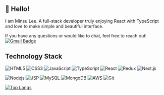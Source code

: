 ## 👋 Hello!

I am Minsu Lee. A full-stack developer truly enjoying React with TypeScript and love to make simple and beautiful interface.

If you have any questions or would like to chat, feel free to reach out! [![Gmail Badge](https://img.shields.io/badge/-gmail-c14438?style=flat-square&logo=Gmail&logoColor=ffffff)](mailto:minsulee.dev@gmail.com)

## Technology Stack

![HTML5](https://img.shields.io/badge/-HTML5-f3f3f3?style=flat-square&logo=html5)
![CSS3](https://img.shields.io/badge/-CSS3-f3f3f3?style=flat-square&logo=css3&logoColor=blue)
![JavaScript](https://img.shields.io/badge/-JavaScript-f3f3f3?style=flat-square&logo=javascript)
![TypeScript](https://img.shields.io/badge/-TypeScript-f3f3f3?style=flat-square&logo=TypeScript)
![React](https://img.shields.io/badge/-React-f3f3f3?style=flat-square&logo=react)
![Redux](https://img.shields.io/badge/-Redux-f3f3f3?style=flat-square&logo=redux&logoColor=593D88)
![Next.js](https://img.shields.io/badge/Next.js-f3f3f3?style=flat-square&logo=next.js&logoColor=black)

![Nodejs](https://img.shields.io/badge/-Nodejs-f3f3f3?style=flat-square&logo=Node.js)
![JSP](https://img.shields.io/badge/-JSP-f3f3f3?style=flat-square&logo=java&logoColor=007396)
![MySQL](https://img.shields.io/badge/-MySQL-f3f3f3?style=flat-square&logo=mysql)
![MongoDB](https://img.shields.io/badge/-MongoDB-f3f3f3?style=flat-square&logo=mongodb)
![AWS](https://img.shields.io/badge/-Amazon%20AWS-f3f3f3?style=flat-square&logo=amazon-aws&logoColor=232f3e)
![Git](https://img.shields.io/badge/-Git-f3f3f3?style=flat-square&logo=git)

[![Top Langs](https://github-readme-stats.vercel.app/api/top-langs/?username=stellarsailor&layout=compact)](https://github.com/anuraghazra/github-readme-stats)
